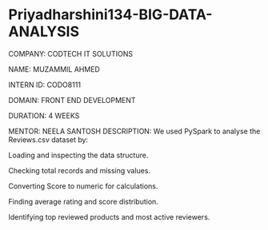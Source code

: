 # Priyadharshini134-BIG-DATA-ANALYSIS
COMPANY: CODTECH IT SOLUTIONS

NAME: MUZAMMIL AHMED

INTERN ID: CODO8111

DOMAIN: FRONT END DEVELOPMENT

DURATION: 4 WEEKS

MENTOR: NEELA SANTOSH
DESCRIPTION:
We used PySpark to analyse the Reviews.csv dataset by:

Loading and inspecting the data structure.

Checking total records and missing values.

Converting Score to numeric for calculations.

Finding average rating and score distribution.

Identifying top reviewed products and most active reviewers.
